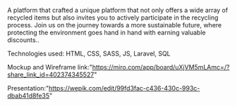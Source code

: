 A platform that crafted a unique platform that not only offers a wide array of recycled items but also invites you to actively participate in the recycling process. Join us on the journey towards a more sustainable future, where protecting the environment goes hand in hand with earning valuable discounts..

Technologies used: HTML, CSS, SASS, JS, Laravel, SQL

Mockup and Wireframe link:"https://miro.com/app/board/uXjVM5mLAmc=/?share_link_id=402374345527"

Presentation:"https://wepik.com/edit/99fd3fac-c436-430c-993c-dbab41d8fe35"
